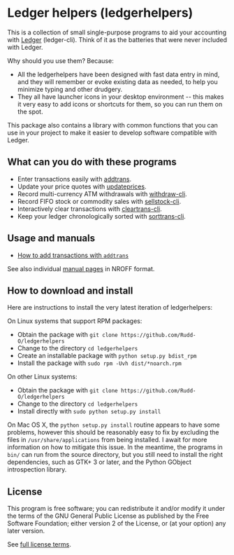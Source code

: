 Ledger helpers (ledgerhelpers)
============================

This is a collection of small single-purpose programs to aid your accounting
with [Ledger](https://github.com/ledger/ledger) (ledger-cli).  Think of it
as the batteries that were never included with Ledger.

Why should you use them?  Because:


* All the ledgerhelpers have been designed with fast data entry in mind,
  and they will remember or evoke existing data as needed, to help you minimize
  typing and other drudgery.
* They all have launcher icons in your desktop environment -- this makes it
  very easy to add icons or shortcuts for them, so you can run them on the spot.

This package also contains a library with common functions that you can use
in your project to make it easier to develop software compatible with Ledger.

What can you do with these programs
-----------------------------------

* Enter transactions easily with
  [addtrans](https://github.com/Rudd-O/ledgerhelpers/blob/master/bin/addtrans).
* Update your price quotes with
  [updateprices](https://github.com/Rudd-O/ledgerhelpers/blob/master/bin/updateprices).
* Record multi-currency ATM withdrawals with
  [withdraw-cli](https://github.com/Rudd-O/ledgerhelpers/blob/master/bin/withdraw-cli).
* Record FIFO stock or commodity sales with
  [sellstock-cli](https://github.com/Rudd-O/ledgerhelpers/blob/master/bin/sellstock-cli).
* Interactively clear transactions with
  [cleartrans-cli](https://github.com/Rudd-O/ledgerhelpers/blob/master/bin/cleartrans-cli).
* Keep your ledger chronologically sorted with
  [sorttrans-cli](https://github.com/Rudd-O/ledgerhelpers/blob/master/bin/sorttrans-cli).

Usage and manuals
-----------------

* [How to add transactions with `addtrans`](doc/addtrans.md)

See also individual [manual pages](man/) in NROFF format.

How to download and install
---------------------------

Here are instructions to install the very latest iteration of ledgerhelpers:

On Linux systems that support RPM packages:

* Obtain the package with `git clone https://github.com/Rudd-O/ledgerhelpers`
* Change to the directory `cd ledgerhelpers`
* Create an installable package with `python setup.py bdist_rpm`
* Install the package with `sudo rpm -Uvh dist/*noarch.rpm`

On other Linux systems:

* Obtain the package with `git clone https://github.com/Rudd-O/ledgerhelpers`
* Change to the directory `cd ledgerhelpers`
* Install directly with `sudo python setup.py install`

On Mac OS X, the `python setup.py install` routine appears to have some problems,
however this should be reasonably easy to fix by excluding the files in
`/usr/share/applications` from being installed.  I await for more information
on how to mitigate this issue.  In the meantime, the programs in `bin/` can run
from the source directory, but you still need to install the right dependencies,
such as GTK+ 3 or later, and the Python GObject introspection library.

License
-------

This program is free software; you can redistribute it and/or modify it under
the terms of the GNU General Public License as published by the Free Software
Foundation; either version 2 of the License, or (at your option) any later
version.

See [full license terms](LICENSE.txt).
